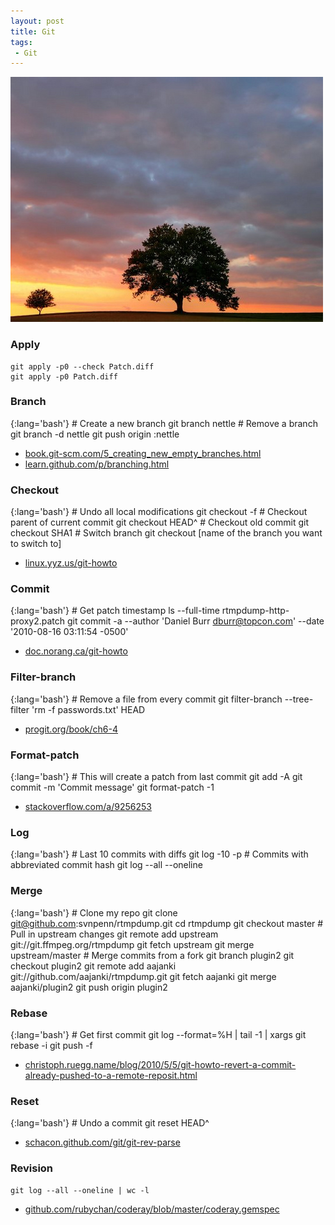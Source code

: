 ```yaml
---
layout: post
title: Git
tags:
 - Git
---
```


![width1](/img/2012/git.jpg)

### Apply
	git apply -p0 --check Patch.diff
	git apply -p0 Patch.diff

### Branch

{:lang='bash'}
	# Create a new branch
	git branch nettle
	# Remove a branch
	git branch -d nettle
	git push origin :nettle

* [book.git-scm.com/5_creating_new_empty_branches.html][b]
* [learn.github.com/p/branching.html](http://learn.github.com/p/branching.html)

### Checkout

{:lang='bash'}
	# Undo all local modifications
	git checkout -f	
	# Checkout parent of current commit
	git checkout HEAD^
	# Checkout old commit
	git checkout SHA1
	# Switch branch
	git checkout [name of the branch you want to switch to]
	
* [linux.yyz.us/git-howto](http://linux.yyz.us/git-howto)

### Commit

{:lang='bash'}
	# Get patch timestamp
	ls --full-time rtmpdump-http-proxy2.patch
	git commit -a --author 'Daniel Burr <dburr@topcon.com>' --date '2010-08-16 03:11:54 -0500'

* [doc.norang.ca/git-howto](http://doc.norang.ca/git-howto)

### Filter-branch

{:lang='bash'}
	# Remove a file from every commit
	git filter-branch --tree-filter 'rm -f passwords.txt' HEAD

* [progit.org/book/ch6-4](http://progit.org/book/ch6-4)

### Format-patch

{:lang='bash'}
	# This will create a patch from last commit
	git add -A
	git commit -m 'Commit message'
	git format-patch -1

* [stackoverflow.com/a/9256253](http://stackoverflow.com/a/9256253)

### Log

{:lang='bash'}
	# Last 10 commits with diffs
	git log -10 -p
	# Commits with abbreviated commit hash
	git log --all --oneline

### Merge

{:lang='bash'}
	# Clone my repo
	git clone git@github.com:svnpenn/rtmpdump.git
	cd rtmpdump
	git checkout master
	# Pull in upstream changes
	git remote add upstream git://git.ffmpeg.org/rtmpdump 
	git fetch upstream
	git merge upstream/master
	# Merge commits from a fork
	git branch plugin2
	git checkout plugin2
	git remote add aajanki git://github.com/aajanki/rtmpdump.git
	git fetch aajanki
	git merge aajanki/plugin2
	git push origin plugin2

### Rebase

{:lang='bash'}
	# Get first commit
	git log --format=%H | tail -1 | xargs git rebase -i
	git push -f

* [christoph.ruegg.name/blog/2010/5/5/git-howto-revert-a-commit-already-pushed-to-a-remote-reposit.html][h]

### Reset

{:lang='bash'}
	# Undo a commit
	git reset HEAD^

* [schacon.github.com/git/git-rev-parse][c]

### Revision
	git log --all --oneline | wc -l

* [github.com/rubychan/coderay/blob/master/coderay.gemspec][g]

[b]:http://book.git-scm.com/5_creating_new_empty_branches.html
[c]:http://schacon.github.com/git/git-rev-parse
[g]:http://github.com/rubychan/coderay/blob/master/coderay.gemspec
[h]:http://christoph.ruegg.name/blog/2010/5/5/git-howto-revert-a-commit-already-pushed-to-a-remote-reposit.html
